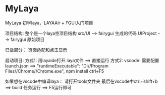 # MyLaya
MyLaya
初学laya，LAYAAir + FGUI入门项目

项目结构:
整个是一个laya空项目结构
src/UI      --> fairygui 生成的代码
UIProject   --> fairygui 原始项目

已做部分：
页面适配和点击显示

启动项目:
方式1:
用layaide打开.laya文件 ==> 直接运行
方式2:
vscode:
需要配置launch.json ==> "runtimeExecutable": "D://Program Files//Chrome//Chrome.exe",
npm install
ctrl+F5


如果想在vscode中编译laya：
请打开tools文件夹
最后在vscode中ctrl+shift+b ==> build 任务运行 ==> F5运行即可